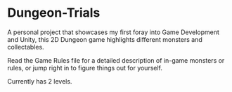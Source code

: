 # Dungeon-Trials

A personal project that showcases my first foray into Game Development and Unity, this 2D Dungeon game highlights different monsters and collectables. 

Read the Game Rules file for a detailed description of in-game monsters or rules, or jump right in to figure things out for yourself. 

Currently has 2 levels. 
